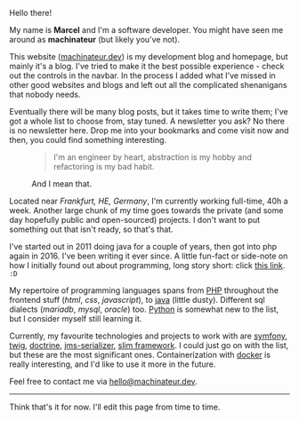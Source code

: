 Hello there!

My name is **Marcel** and I'm a software developer. You might have seen me around as **machinateur** (but likely you've
not).

This website ([machinateur.dev](https://machinateur.dev/)) is my development blog and homepage, but mainly it's a blog.
I've tried to make it the best possible experience - check out the controls in the navbar. In the process I added what
I've missed in other good websites and blogs and left out all the complicated shenanigans that nobody needs.

Eventually there will be many blog posts, but it takes time to write them; I've got a whole list to choose from, stay
tuned. A newsletter you ask? No there is no newsletter here. Drop me into your bookmarks and come visit now and then,
you could find something interesting.

<figure>
  <blockquote class="blockquote">
    <p>I'm an engineer by heart, abstraction is my hobby and refactoring is my bad habit.</p>
  </blockquote>
  <figcaption class="blockquote-footer">
    And I mean that.
  </figcaption>
</figure>

Located near *Frankfurt, HE, Germany*, I'm currently working full-time, 40h a week. Another large chunk of my time goes
towards the private (and some day hopefully public and open-sourced) projects. I don't want to put something out that
isn't ready, so that's that.

I've started out in 2011 doing java for a couple of years, then got into php again in 2016. I've been writing it ever
since. A little fun-fact or side-note on how I initially found out about programming, long story short:
click [this link](https://minecraft.fandom.com/wiki/Java_Edition_Beta_1.8.1). `:D`

My repertoire of programming languages spans from [PHP](https://www.php.net) throughout the frontend stuff (_html_,
_css_, _javascript_), to [java](https://www.oracle.com/java/technologies/) (little dusty). Different sql dialects
(_mariadb_, _mysql_, _oracle_) too. [Python](https://www.python.org) is somewhat new to the list, but I consider myself
still learning it.

Currently, my favourite technologies and projects to work with are [symfony](https://symfony.com),
[twig](https://twig.symfony.com), [doctrine](https://www.doctrine-project.org),
[jms-serializer](https://jmsyst.com/libs/serializer), [slim framework](https://www.slimframework.com). I could just go
on with the list, but these are the most significant ones. Containerization with
[docker](https://www.docker.com/use-cases) is really interesting, and I'd like to use it more in the future.

Feel free to contact me via [hello@machinateur.dev](mailto:hello@machinateur.dev).

---

Think that's it for now. I'll edit this page from time to time.
